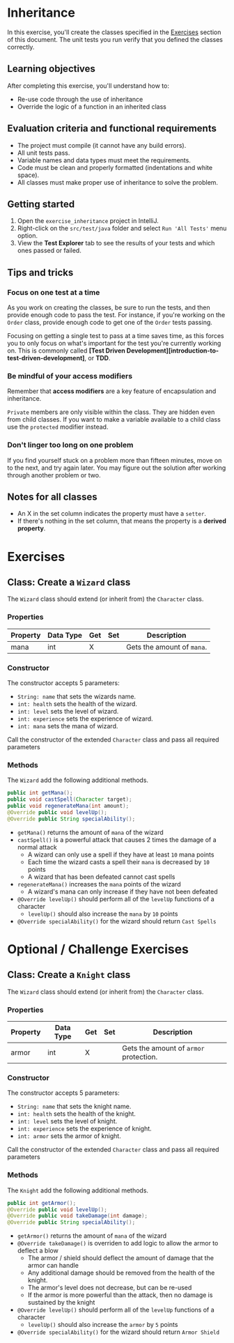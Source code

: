 # Inheritance

In this exercise, you'll create the classes specified in the [Exercises](#Exercises) section of this document. The unit tests you run verify that you defined the classes correctly.

## Learning objectives

After completing this exercise, you'll understand how to:

* Re-use code through the use of inheritance
* Override the logic of a function in an inherited class

## Evaluation criteria and functional requirements

* The project must compile (it cannot have any build errors).
* All unit tests pass.
* Variable names and data types must meet the requirements.
* Code must be clean and properly formatted (indentations and white space).
* All classes must make proper use of inheritance to solve the problem.

## Getting started

1. Open the `exercise_inheritance` project in IntelliJ.
2. Right-click on the `src/test/java` folder and select `Run 'All Tests'` menu option.
3. View the **Test Explorer** tab to see the results of your tests and which ones passed or failed.

## Tips and tricks

### Focus on one test at a time

As you work on creating the classes, be sure to run the tests, and then provide enough code to pass the test. For instance, if you're working on the `Order` class, provide enough code to get one of the `Order` tests passing.

Focusing on getting a single test to pass at a time saves time, as this forces you to only focus on what's important for the test you're currently working on. This is commonly called **[Test Driven Development][introduction-to-test-driven-development]**, or **TDD**.

### Be mindful of your access modifiers

Remember that **access modifiers** are a key feature of encapsulation and inheritance.

`Private` members are only visible within the class. They are hidden even from child classes. If you want to make a variable available
to a child class use the `protected` modifier instead.

### Don't linger too long on one problem

If you find yourself stuck on a problem more than fifteen minutes, move on to the next, and try again later. You may figure out the solution after working through another problem or two.

## Notes for all classes

- An X in the set column indicates the property must have a `setter`.
- If there's nothing in the set column, that means the property is a **derived property**.

# Exercises

## Class: Create a `Wizard` class

The `Wizard` class should extend (or inherit from) the `Character` class.

### Properties

| Property | Data Type | Get | Set | Description                |
|----------|-----------| --- |-----|----------------------------|
| mana     | int       | X   |     | Gets the amount of `mana`. |

### Constructor

The constructor accepts 5 parameters:
- `String: name` that sets the wizards name.
- `int: health` sets the health of the wizard.
- `int: level` sets the level of wizard.
- `int: experience` sets the experience of wizard.
- `int: mana` sets the mana of wizard.

Call the constructor of the extended `Character` class and pass all
required parameters

### Methods

The `Wizard` add the following additional methods.

```java
public int getMana();
public void castSpell(Character target);
public void regenerateMana(int amount);
@Override public void levelUp();
@Override public String specialAbility();
```

* `getMana()` returns the amount of `mana` of the wizard
* `castSpell()` is a powerful attack that causes 2 times the damage of a normal attack
  * A wizard can only use a spell if they have at least `10` mana points
  * Each time the wizard casts a spell their `mana` is decreased by `10` points
  * A wizard that has been defeated cannot cast spells
* `regenerateMana()` increases the `mana` points of the wizard
  * A wizard's mana can only increase if they have not been defeated
* `@Override levelUp()` should perform all of the `levelUp` functions of a character
  * `levelUp()` should also increase the `mana` by `10` points
* `@Override specialAbility()` for the wizard should return `Cast Spells`


# Optional / Challenge Exercises

## Class: Create a `Knight` class

The `Wizard` class should extend (or inherit from) the `Character` class.

### Properties

| Property | Data Type | Get | Set | Description                            |
|----------|-----------| --- |-----|----------------------------------------|
| armor    | int       | X   |     | Gets the amount of `armor` protection. |

### Constructor

The constructor accepts 5 parameters:
- `String: name` that sets the knight name.
- `int: health` sets the health of the knight.
- `int: level` sets the level of knight.
- `int: experience` sets the experience of knight.
- `int: armor` sets the armor of knight.

Call the constructor of the extended `Character` class and pass all
required parameters

### Methods

The `Knight` add the following additional methods.

```java
public int getArmor();
@Override public void levelUp();
@Override public void takeDamage(int damage);
@Override public String specialAbility();
```

* `getArmor()` returns the amount of `mana` of the wizard
* `@Override takeDamage()` is overriden to add logic to allow the armor to deflect a blow
    * The armor / shield should deflect the amount of damage that the armor can handle
    * Any additional damage should be removed from the health of the knight.
    * The armor's level does not decrease, but can be re-used
    * If the armor is more powerful than the attack, then no damage is sustained by the knight
* `@Override levelUp()` should perform all of the `levelUp` functions of a character
    * `levelUp()` should also increase the `armor` by `5` points
* `@Override specialAbility()` for the wizard should return `Armor Shield`

